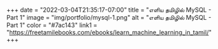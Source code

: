 +++
date = "2022-03-04T21:35:17-07:00"
title = "எளிய தமிழில் MySQL - Part 1"
image = "img/portfolio/mysql-1.png"
alt = "எளிய தமிழில் MySQL - Part 1"
color = "#7ac143"
link1 = "https://freetamilebooks.com/ebooks/learn_machine_learning_in_tamil/"
+++
